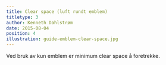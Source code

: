 ```yaml
---
title: Clear space (luft rundt emblem)
titletype: 3
author: Kenneth Dahlstrøm
date: 2015-08-04
position: 4
illustration: guide-emblem-clear-space.jpg
---
```


Ved bruk av kun emblem er minimum clear space å foretrekke.
